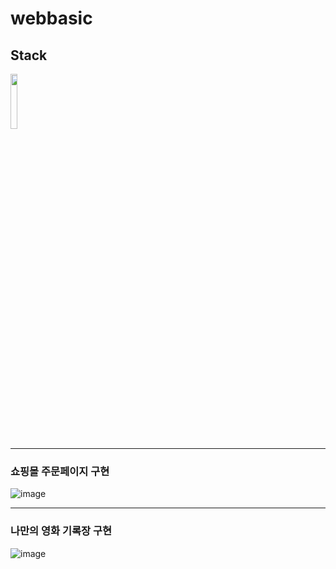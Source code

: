 # webbasic

## Stack                                                                                          
                                                                                                                                         
<img src="https://user-images.githubusercontent.com/88777740/153543944-bc75a8f8-714f-45ee-b524-3bf7f1ff128e.png"  width="15%" height="15%"/>

<hr>
 
 <h3> 쇼핑몰 주문페이지 구현 </h3>
 
 ![image](https://user-images.githubusercontent.com/88777740/153411531-928bb294-64e2-454a-8908-98243d7fa009.png)

<hr>

<h3> 나만의 영화 기록장 구현 </h3>

![image](https://user-images.githubusercontent.com/88777740/153524934-a2529506-22f5-4943-a7da-0624096dfd57.png)
